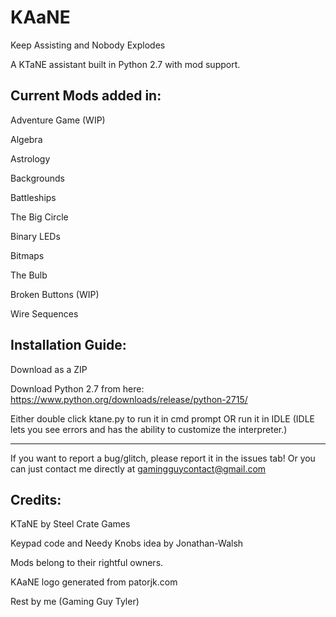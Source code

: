# KAaNE
Keep Assisting and Nobody Explodes 

A KTaNE assistant built in Python 2.7 with mod support.

## Current Mods added in:

Adventure Game (WIP)

Algebra

Astrology

Backgrounds

Battleships

The Big Circle

Binary LEDs

Bitmaps

The Bulb

Broken Buttons (WIP)

Wire Sequences

## Installation Guide:

Download as a ZIP

Download Python 2.7 from here: https://www.python.org/downloads/release/python-2715/

Either double click ktane.py to run it in cmd prompt OR run it in IDLE (IDLE lets you see errors and has the ability to customize the interpreter.)

***

If you want to report a bug/glitch, please report it in the issues tab! Or you can just contact me directly at gamingguycontact@gmail.com

## Credits:

KTaNE by Steel Crate Games

Keypad code and Needy Knobs idea by Jonathan-Walsh

Mods belong to their rightful owners.

KAaNE logo generated from patorjk.com

Rest by me (Gaming Guy Tyler)
